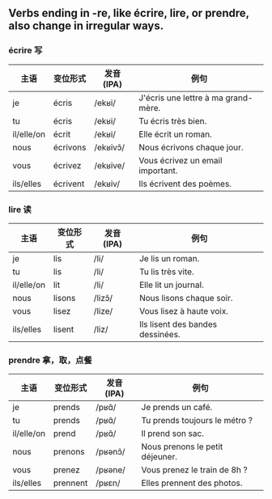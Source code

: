 ## Verbs ending in -re, like écrire, lire, or prendre, also change in irregular ways.

### écrire 写

| 主语   | 变位形式   | 发音 (IPA) | 例句 |
|--------|-------------|------------|------|
| je     | écris       | /ekʁi/     | J'écris une lettre à ma grand-mère. |
| tu     | écris       | /ekʁi/     | Tu écris très bien. |
| il/elle/on | écrit   | /ekʁi/     | Elle écrit un roman. |
| nous   | écrivons     | /ekʁivɔ̃/   | Nous écrivons chaque jour. |
| vous   | écrivez      | /ekʁive/    | Vous écrivez un email important. |
| ils/elles | écrivent | /ekʁiv/     | Ils écrivent des poèmes. |


### lire 读

| 主语   | 变位形式   | 发音 (IPA) | 例句 |
|--------|-------------|------------|------|
| je     | lis          | /li/       | Je lis un roman. |
| tu     | lis          | /li/       | Tu lis très vite. |
| il/elle/on | lit     | /li/       | Elle lit un journal. |
| nous   | lisons       | /lizɔ̃/     | Nous lisons chaque soir. |
| vous   | lisez        | /lize/      | Vous lisez à haute voix. |
| ils/elles | lisent   | /liz/       | Ils lisent des bandes dessinées. |


### prendre 拿，取，点餐

| 主语   | 变位形式   | 发音 (IPA) | 例句 |
|--------|-------------|------------|------|
| je     | prends       | /pʁɑ̃/     | Je prends un café. |
| tu     | prends       | /pʁɑ̃/     | Tu prends toujours le métro ? |
| il/elle/on | prend   | /pʁɑ̃/     | Il prend son sac. |
| nous   | prenons      | /pʁənɔ̃/   | Nous prenons le petit déjeuner. |
| vous   | prenez       | /pʁəne/    | Vous prenez le train de 8h ? |
| ils/elles | prennent | /pʁɛn/     | Elles prennent des photos. |
